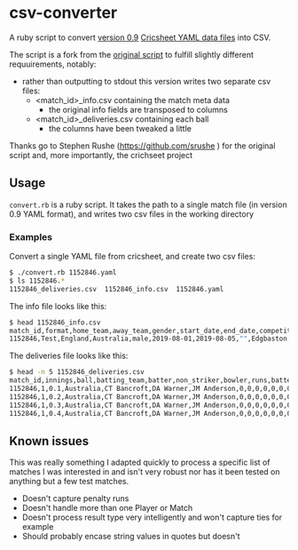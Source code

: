 # csv-converter

A ruby script to convert [version 0.9](https://cricsheet.org/format/) [Cricsheet YAML data files](https://cricsheet.org/downloads/) into CSV. 

The script is a fork from the [original script](https://github.com/cricsheet/csv-converter) to fulfill slightly different requuirements, notably:

* rather than outputting to stdout this version writes two separate csv files:
  * <match_id>_info.csv containing the match meta data
    * the original info fields are transposed to columns
  * <match_id>_deliveries.csv containing each ball
    * the columns have been tweaked a little

Thanks go to Stephen Rushe (https://github.com/srushe
) for the original script and, more importantly, the crichseet project 

## Usage

`convert.rb` is a ruby script. It takes the path to a single match file (in version 0.9 YAML format), and writes two csv files in the working directory

### Examples

Convert a single YAML file from cricsheet, and create two csv files:

```bash
$ ./convert.rb 1152846.yaml
$ ls 1152846.*
1152846_deliveries.csv  1152846_info.csv  1152846.yaml
```

The info file looks like this:

```bash
$ head 1152846_info.csv
match_id,format,home_team,away_team,gender,start_date,end_date,competition,venue,city,neutral_venue,toss_winner,toss_decision,player_of_match,umpire 1,umpire 2,result,margin_type,winner,margin
1152846,Test,England,Australia,male,2019-08-01,2019-08-05,"",Edgbaston,Birmingham,False,Australia,bat,SPD Smith,Aleem Dar,JS Wilson,won,"",Australia,251
```
The deliveries file looks like this:

```bash
$ head -n 5 1152846_deliveries.csv
match_id,innings,ball,batting_team,batter,non_striker,bowler,runs,batter_runs,4s,6s,noballs,wides,byes,legbyes,bowler_runs,how_out,batter_out
1152846,1,0.1,Australia,CT Bancroft,DA Warner,JM Anderson,0,0,0,0,0,0,0,0,0,"",""
1152846,1,0.2,Australia,CT Bancroft,DA Warner,JM Anderson,0,0,0,0,0,0,0,0,0,"",""
1152846,1,0.3,Australia,CT Bancroft,DA Warner,JM Anderson,0,0,0,0,0,0,0,0,0,"",""
1152846,1,0.4,Australia,CT Bancroft,DA Warner,JM Anderson,0,0,0,0,0,0,0,0,0,"",""
```

## Known issues

This was really something I adapted quickly to process a specific list of matches I was interested in and isn't very robust nor has it been tested on anything but a few test matches.

* Doesn't capture penalty runs
* Doesn't handle more than one Player or Match
* Doesn't process result type very intelligently and won't capture ties for example
* Should probably encase string values in quotes but doesn't

